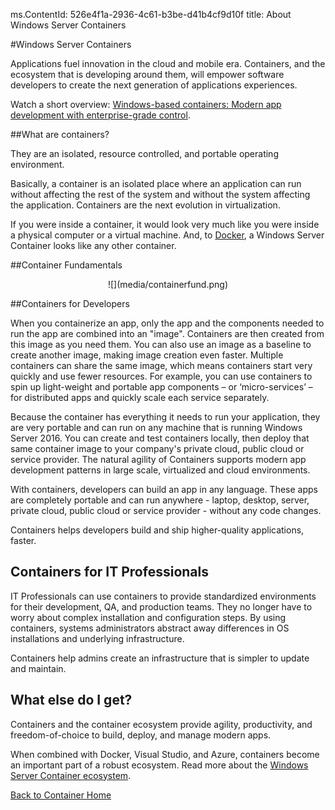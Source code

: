﻿ms.ContentId: 526e4f1a-2936-4c61-b3be-d41b4cf9d10f
title: About Windows Server Containers

#Windows Server Containers

Applications fuel innovation in the cloud and mobile era. Containers, and the ecosystem that is developing around them, will empower software developers to create the next generation of applications experiences.

Watch a short overview: [Windows-based containers: Modern app development with enterprise-grade control](https://youtu.be/Ryx3o0rD5lY ).

##What are containers?

They are an isolated, resource controlled, and portable operating environment.

Basically, a container is an isolated place where an application can run without affecting the rest of the system and without the system affecting the application. Containers are the next evolution in virtualization.

If you were inside a container, it would look very much like you were inside a physical computer or a virtual machine. And, to [Docker](https://www.docker.com/), a Windows Server Container looks like any other container.

##Container Fundamentals

<center>![](media/containerfund.png)</center>

##Containers for Developers

When you containerize an app, only the app and the components needed to run the app are combined into an "image". Containers are then created from this image as you need them. You can also use an image as a baseline to create another image, making image creation even faster.  Multiple containers can share the same image, which means containers start very quickly and use fewer resources. For example, you can use containers to spin up light-weight and portable app components – or ‘micro-services’ – for distributed apps and quickly scale each service separately.

Because the container has everything it needs to run your application, they are very portable and can run on any machine that is running Windows Server 2016. You can create and test containers locally, then deploy that same container image to your company's private cloud, public cloud or service provider. The natural agility of Containers supports modern app development patterns in large scale, virtualized and cloud environments.

With containers, developers can build an app in any language. These apps are completely portable and can run anywhere - laptop, desktop, server, private cloud, public cloud or service provider - without any code changes.  

Containers helps developers build and ship higher-quality applications, faster.

## Containers for IT Professionals ##

IT Professionals can use containers to provide standardized environments for their development, QA, and production teams. They no longer have to worry about complex installation and configuration steps. By using containers, systems administrators abstract away differences in OS installations and underlying infrastructure.

Containers help admins create an infrastructure that is simpler to update and maintain.

## What else do I get? ##

Containers and the container ecosystem provide agility, productivity, and freedom-of-choice to build, deploy, and manage modern apps.

When combined with Docker, Visual Studio, and Azure, containers become an important part of a robust ecosystem. Read more about the [Windows Server Container ecosystem](container_ecosystem.md).

[Back to Container Home](../containers_welcome.md)
